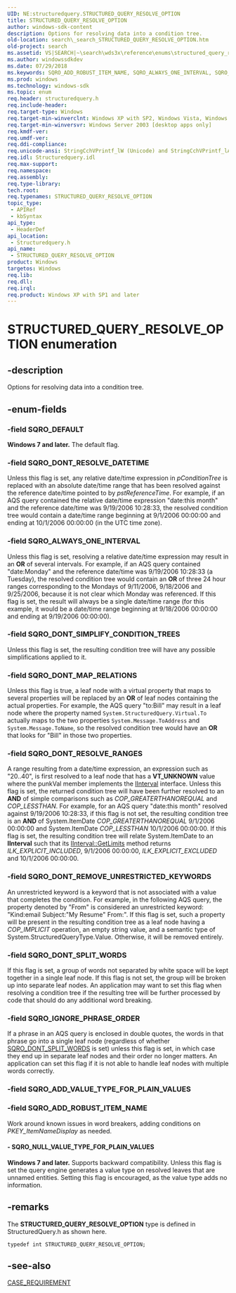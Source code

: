 ```yaml
---
UID: NE:structuredquery.STRUCTURED_QUERY_RESOLVE_OPTION
title: STRUCTURED_QUERY_RESOLVE_OPTION
author: windows-sdk-content
description: Options for resolving data into a condition tree.
old-location: search\_search_STRUCTURED_QUERY_RESOLVE_OPTION.htm
old-project: search
ms.assetid: VS|SEARCH|~\search\wds3x\reference\enums\structured_query_resolve_option.htm
ms.author: windowssdkdev
ms.date: 07/29/2018
ms.keywords: SQRO_ADD_ROBUST_ITEM_NAME, SQRO_ALWAYS_ONE_INTERVAL, SQRO_DEFAULT, SQRO_DONT_MAP_RELATIONS, SQRO_DONT_REMOVE_UNRESTRICTED_KEYWORDS, SQRO_DONT_RESOLVE_DATETIME, SQRO_DONT_RESOLVE_RANGES, SQRO_DONT_SIMPLIFY_CONDITION_TREES, SQRO_DONT_SPLIT_WORDS, SQRO_IGNORE_PHRASE_ORDER, SQRO_NULL_VALUE_TYPE_FOR_PLAIN_VALUES, STRUCTURED_QUERY_RESOLVE_OPTION, STRUCTURED_QUERY_RESOLVE_OPTION enumeration [search], _search_STRUCTURED_QUERY_RESOLVE_OPTION, search._search_STRUCTURED_QUERY_RESOLVE_OPTION, structuredquery/SQRO_ADD_ROBUST_ITEM_NAME, structuredquery/SQRO_ALWAYS_ONE_INTERVAL, structuredquery/SQRO_DEFAULT, structuredquery/SQRO_DONT_MAP_RELATIONS, structuredquery/SQRO_DONT_REMOVE_UNRESTRICTED_KEYWORDS, structuredquery/SQRO_DONT_RESOLVE_DATETIME, structuredquery/SQRO_DONT_RESOLVE_RANGES, structuredquery/SQRO_DONT_SIMPLIFY_CONDITION_TREES, structuredquery/SQRO_DONT_SPLIT_WORDS, structuredquery/SQRO_IGNORE_PHRASE_ORDER, structuredquery/SQRO_NULL_VALUE_TYPE_FOR_PLAIN_VALUES, structuredquery/STRUCTURED_QUERY_RESOLVE_OPTION
ms.prod: windows
ms.technology: windows-sdk
ms.topic: enum
req.header: structuredquery.h
req.include-header: 
req.target-type: Windows
req.target-min-winverclnt: Windows XP with SP2, Windows Vista, Windows 7 [desktop apps only]
req.target-min-winversvr: Windows Server 2003 [desktop apps only]
req.kmdf-ver: 
req.umdf-ver: 
req.ddi-compliance: 
req.unicode-ansi: StringCchVPrintf_lW (Unicode) and StringCchVPrintf_lA (ANSI)
req.idl: Structuredquery.idl
req.max-support: 
req.namespace: 
req.assembly: 
req.type-library: 
tech.root: 
req.typenames: STRUCTURED_QUERY_RESOLVE_OPTION
topic_type:
 - APIRef
 - kbSyntax
api_type:
 - HeaderDef
api_location:
 - Structuredquery.h
api_name:
 - STRUCTURED_QUERY_RESOLVE_OPTION
product: Windows
targetos: Windows
req.lib: 
req.dll: 
req.irql: 
req.product: Windows XP with SP1 and later
---
```


# STRUCTURED_QUERY_RESOLVE_OPTION enumeration


## -description


Options for resolving data into a condition tree.


## -enum-fields




### -field SQRO_DEFAULT

<b>Windows 7 and later.</b> The default flag.


### -field SQRO_DONT_RESOLVE_DATETIME

Unless this flag is set, any relative date/time expression in <i>pConditionTree</i> is replaced with an absolute date/time range that has been resolved against the reference date/time pointed to by <i>pstReferenceTime</i>. For example, if an AQS query contained the relative date/time expression "date:this month" and the reference date/time was 9/19/2006 10:28:33, the resolved condition tree would contain a date/time range beginning at 9/1/2006 00:00:00 and ending at 10/1/2006 00:00:00 (in the UTC time zone).


### -field SQRO_ALWAYS_ONE_INTERVAL

Unless this flag is set, resolving a relative date/time expression may result in an <b>OR</b> of several intervals. For example, if an AQS query contained "date:Monday" and the reference date/time was 9/19/2006 10:28:33 (a Tuesday), the resolved condition tree would contain an <b>OR</b> of three 24 hour ranges corresponding to the Mondays of 9/11/2006, 9/18/2006 and 9/25/2006, because it is not clear which Monday was referenced. If this flag is set, the result will always be a single date/time range (for this example, it would be a date/time range beginning at 9/18/2006 00:00:00 and ending at 9/19/2006 00:00:00).


### -field SQRO_DONT_SIMPLIFY_CONDITION_TREES

Unless this flag is set, the resulting condition tree will have any possible simplifications applied to it.


### -field SQRO_DONT_MAP_RELATIONS

Unless this flag is true, a leaf node with a virtual property that maps to several properties will be replaced by an <b>OR</b> of leaf nodes containing the actual properties. For example, the AQS query "to:Bill" may result in a leaf node where the property named <code>System.StructuredQuery.Virtual.To</code> actually maps to the two properties <code>System.Message.ToAddress</code> and <code>System.Message.ToName</code>, so the resolved condition tree would have an <b>OR</b> that looks for "Bill" in those two properties.


### -field SQRO_DONT_RESOLVE_RANGES

A range resulting from a date/time expression, an expression such as "20..40", is first resolved to a leaf node that has a <b>VT_UNKNOWN</b> value where the punkVal member implements the <a href="https://msdn.microsoft.com/en-us/library/Bb231368(v=VS.85).aspx">IInterval</a> interface. Unless this flag is set, the returned condition tree will have been further resolved to an <b>AND</b> of simple comparisons such as <i>COP_GREATERTHANOREQUAL</i> and <i>COP_LESSTHAN</i>. For example, for an AQS query "date:this month" resolved against 9/19/2006 10:28:33, if this flag is not set, the resulting condition tree is an <b>AND</b> of System.ItemDate <i>COP_GREATERTHANOREQUAL</i> 9/1/2006 00:00:00 and System.ItemDate <i>COP_LESSTHAN</i> 10/1/2006 00:00:00. If this flag is set, the resulting condition tree will relate System.ItemDate to an <b>IInterval</b> such that its <a href="https://msdn.microsoft.com/en-us/library/Bb231367(v=VS.85).aspx">IInterval::GetLimits</a> method returns <i>ILK_EXPLICIT_INCLUDED</i>, 9/1/2006 00:00:00, <i>ILK_EXPLICIT_EXCLUDED</i> and 10/1/2006 00:00:00.


### -field SQRO_DONT_REMOVE_UNRESTRICTED_KEYWORDS

An unrestricted keyword is a keyword that is not associated with a value that completes the condition. For example, in the following AQS query, the property denoted by "From" is considered an unrestricted keyword: "Kind:email Subject:"My Resume" From:". If this flag is set, such a property will be present in the resulting condition tree as a leaf node having a <i>COP_IMPLICIT</i> operation, an empty string value, and a semantic type of System.StructuredQueryType.Value. Otherwise, it will be removed entirely.


### -field SQRO_DONT_SPLIT_WORDS

If this flag is set, a group of words not separated by white space will be kept together in a single leaf node. If this flag is not set, the group will be broken up into separate leaf nodes. An application may want to set this flag when resolving a condition tree if the resulting tree will be further processed by code that should do any additional word breaking.


### -field SQRO_IGNORE_PHRASE_ORDER

If a phrase in an AQS query is enclosed in double quotes, the words in that phrase go into a single leaf node (regardless of whether <a href="https://msdn.microsoft.com/en-us/library/Bb231387(v=VS.85).aspx">SQRO_DONT_SPLIT_WORDS</a> is set) unless this flag is set, in which case they end up in separate leaf nodes and their order no longer matters. An application can set this flag if it is not able to handle leaf nodes with multiple words correctly.


### -field SQRO_ADD_VALUE_TYPE_FOR_PLAIN_VALUES


### -field SQRO_ADD_ROBUST_ITEM_NAME

Work around known issues in word breakers, adding conditions on <i>PKEY_ItemNameDisplay</i> as needed.


#### - SQRO_NULL_VALUE_TYPE_FOR_PLAIN_VALUES

<b>Windows 7 and later.</b> Supports backward compatibility. Unless this flag is set the query engine generates a value type on resolved leaves that are unnamed entities. Setting this flag is encouraged, as the value type adds no information.


## -remarks



The <b>STRUCTURED_QUERY_RESOLVE_OPTION</b> type is defined in StructuredQuery.h as shown here.

            

<pre class="syntax" xml:space="preserve"><code>typedef int STRUCTURED_QUERY_RESOLVE_OPTION;</code></pre>



## -see-also




<a href="https://msdn.microsoft.com/en-us/library/Dd368860(v=VS.85).aspx">CASE_REQUIREMENT</a>
 

 

